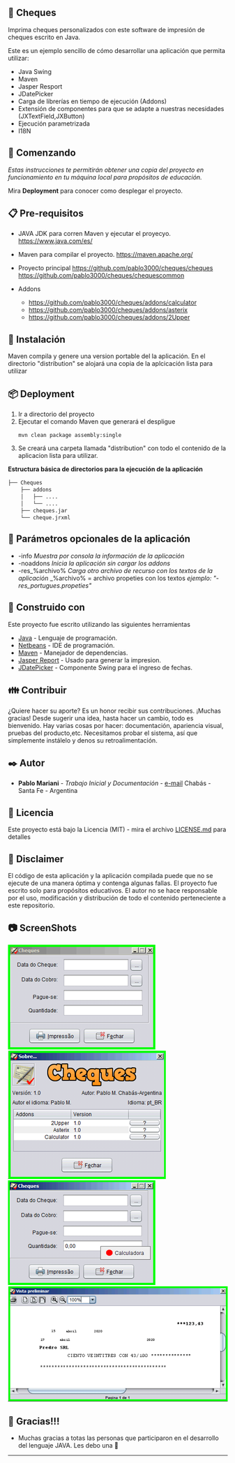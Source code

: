 ## :mega: Cheques
Imprima cheques personalizados con este software de impresión de cheques escrito en Java.

Este es un ejemplo sencillo de cómo desarrollar una aplicación que permita utilizar:
* Java Swing
* Maven
* Jasper Resport
* JDatePicker
* Carga de librerías en tiempo de ejecución (Addons)
* Extensión de componentes para que se adapte a nuestras necesidades (JXTextField,JXButton)
* Ejecución parametrizada
* I18N

## :rocket: Comenzando
_Estas instrucciones te permitirán obtener una copia del proyecto en funcionamiento en tu máquina local para propósitos de educación._

Mira **Deployment** para conocer como desplegar el proyecto.

## :clipboard: Pre-requisitos
* JAVA JDK  para corren Maven y ejecutar el proyecyo.
https://www.java.com/es/

* Maven  para compilar el proyecto.
https://maven.apache.org/

* Proyecto principal
https://github.com/pablo3000/cheques/cheques
https://github.com/pablo3000/cheques/chequescommon

* Addons
  * https://github.com/pablo3000/cheques/addons/calculator
  * https://github.com/pablo3000/cheques/addons/asterix
  * https://github.com/pablo3000/cheques/addons/2Upper

## :wrench: Instalación
Maven compila y genere una version portable del la aplicación.
En el directorio "distribution" se alojará una copia de la aplcicación lista para utilizar

## 📦  Deployment
1) Ir a directorio del proyecto
2) Ejecutar el comando Maven que generará el despligue
    ```
    mvn clean package assembly:single
    ```
3) Se creará una carpeta llamada "distribution" con todo el contenido de la aplicacion lista para utilizar.

**Estructura básica de directorios para la ejecución de la aplicación**
```.
├── Cheques
    ├── addons
    │   ├── ....
    │   └── ....
    ├── cheques.jar
    └── cheque.jrxml
 ```
## :flags: Parámetros opcionales de la aplicación
*   -info
_Muestra por consola la información de la aplicación_
*   -noaddons
_Inicia la aplicación sin cargar los addons_
*   -res_%archivo%
_Carga otro archivo de recurso con los textos de la aplicación_
_%archivo% = archivo propeties con los textos
_ejemplo: "-res_portugues.propeties"_

## :hammer: Construido con
Este proyecto fue escrito utilizando las siguientes herramientas

* [Java](https://www.java.com/es/) - Lenguaje de programación.
* [Netbeans](https://netbeans.org/) - IDE de programación.
* [Maven](https://maven.apache.org/) - Manejador de dependencias.
* [Jasper Report](https://www.jaspersoft.com/) - Usado para generar la impresion.
* [JDatePicker](https://github.com/JDatePicker/JDatePicker) - Componente Swing para el ingreso de fechas.

## :family: Contribuir
¿Quiere hacer su aporte? 
Es un honor recibir sus contribuciones. ¡Muchas gracias! 
Desde sugerir una idea, hasta hacer un cambio, todo es bienvenido. Hay varias cosas por hacer: documentación, apariencia visual, pruebas del producto,etc.
Necesitamos probar el sistema, así que simplemente instálelo y denos su retroalimentación.

## :black_nib: Autor
* **Pablo Mariani** - *Trabajo Inicial y Documentación* - [e-mail](mailto:soyelpablo@gmail.com)
    Chabás - Santa Fe - Argentina 

## :page_with_curl: Licencia
Este proyecto está bajo la Licencia (MIT) - mira el archivo [LICENSE.md](https://github.com/pablo3000/cheques/blob/master/LICENSE) para detalles

## :newspaper: Disclaimer
El código de esta aplicación y la aplicación compilada puede que no se ejecute de una manera óptima y contenga algunas fallas.
El proyecto fue escrito solo para propósitos educativos.
El autor no se hace responsable por el uso, modificación y distribución de todo el contenido perteneciente a este repositorio.

## :camera: ScreenShots
![ScreenShot](https://github.com/pablo3000/Cheques/blob/master/resources/scr01.png)
![ScreenShot](https://github.com/pablo3000/Cheques/blob/master/resources/scr02.png)
![ScreenShot](https://github.com/pablo3000/Cheques/blob/master/resources/scr03.png)
![ScreenShot](https://github.com/pablo3000/Cheques/blob/master/resources/scr04.png)

## :gift: Gracias!!!
* Muchas gracias a totas las personas que participaron en el desarrollo del lenguaje JAVA. Les debo una  :beer:

---
